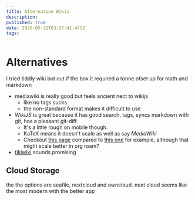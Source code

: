 ```yaml
---
title: Alternative Wikis
description: 
published: true
date: 2020-05-31T03:27:41.475Z
tags: 
---
```


Alternatives
============

I tried tiddly wiki but out if the box it required a tonne ofset up for
math and markdown

-   mediawiki is really good but feels ancient nect to wikijs
    -   like no tags sucks
    -   the non-standard format makes it difficult to use
-   *WikiJS* is great because it has good search, tags, syncs markdown
    with git, has a pleasant git-diff
    -   It\'s a little rough on mobile though.
    -   KaTeX means it doesn't scale as well as say *MediaWiki*
    - Checkout [this page](http://ryansnotes.org/mediawiki/index.php/Abstract_Algebra) compared to [this one](/University/Abstract-Algebra) for example, although that might scale better in org roam?
-   [tikiwiki](http://doc.tiki.org/Keywords) sounds promising

Cloud Storage
-------------

the the options are seafile, nextcloud and owncloud. next cloud seems
like the most modern with the better app


